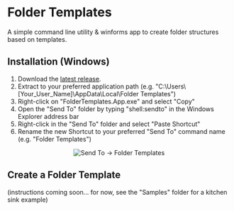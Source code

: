 # Folder Templates

A simple command line utility & winforms app to create folder structures based on templates.

## Installation (Windows)

1) Download the [latest release](https://github.com/HPoppington/Folder-Templates/releases).
2) Extract to your preferred application path (e.g. "C:\Users\\[Your_User_Name]\AppData\Local\Folder Templates")
3) Right-click on "FolderTemplates.App.exe" and select "Copy"
4) Open the "Send To" folder by typing "shell:sendto" in the Windows Explorer address bar
5) Right-click in the "Send To" folder and select "Paste Shortcut"
6) Rename the new Shortcut to your preferred "Send To" command name (e.g. "Folder Templates")

<p align="center"><img src="https://github.com/HPoppington/Folder-Templates/assets/52856520/c1ae9a60-5520-4c22-b910-af8c54c3c48c" alt="Send To -> Folder Templates"></p>

## Create a Folder Template

(instructions coming soon... for now, see the "Samples" folder for a kitchen sink example)
